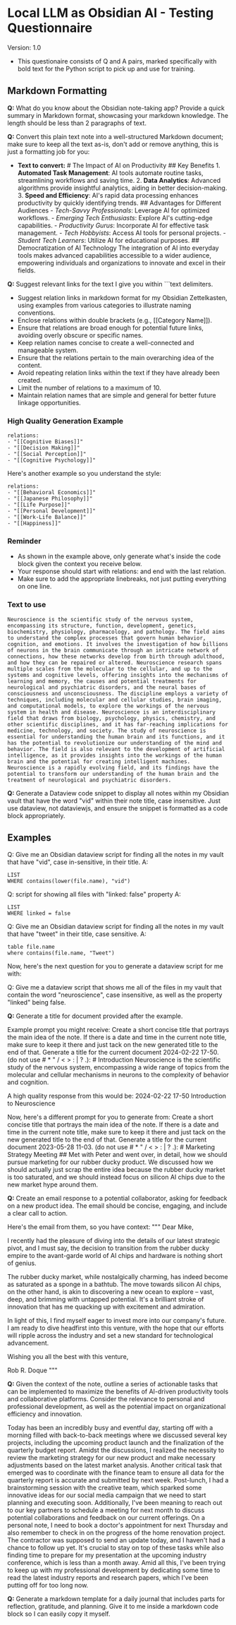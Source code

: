 # Local LLM as Obsidian AI - Testing Questionnaire

Version: 1.0

- This questionaire consists of Q and A pairs, marked specifically with bold text for the Python script to pick up and use for training.

## Markdown Formatting

**Q:** What do you know about the Obsidian note-taking app? Provide a quick summary in Markdown format, showcasing your markdown knowledge. The length should be less than 2 paragraphs of text.

**Q:** Convert this plain text note into a well-structured Markdown document; make sure to keep all the text as-is, don't add or remove anything, this is just a formatting job for you:

- **Text to convert:** # The Impact of AI on Productivity ## Key Benefits 1. **Automated Task Management**: AI tools automate routine tasks, streamlining workflows and saving time. 2. **Data Analytics**: Advanced algorithms provide insightful analytics, aiding in better decision-making. 3. **Speed and Efficiency**: AI's rapid data processing enhances productivity by quickly identifying trends. ## Advantages for Different Audiences - _Tech-Savvy Professionals_: Leverage AI for optimized workflows. - _Emerging Tech Enthusiasts_: Explore AI's cutting-edge capabilities. - _Productivity Gurus_: Incorporate AI for effective task management. - _Tech Hobbyists_: Access AI tools for personal projects. - _Student Tech Learners_: Utilize AI for educational purposes. ## Democratization of AI Technology The integration of AI into everyday tools makes advanced capabilities accessible to a wider audience, empowering individuals and organizations to innovate and excel in their fields.

**Q:** Suggest relevant links for the text I give you within ```text delimiters.

- Suggest relation links in markdown format for my Obsidian Zettelkasten, using examples from various categories to illustrate naming conventions.
- Enclose relations within double brackets (e.g., [[Category Name]]).
- Ensure that relations are broad enough for potential future links, avoiding overly obscure or specific names.
- Keep relation names concise to create a well-connected and manageable system.
- Ensure that the relations pertain to the main overarching idea of the content.
- Avoid repeating relation links within the text if they have already been created.
- Limit the number of relations to a maximum of 10.
- Maintain relation names that are simple and general for better future linkage opportunities.

### High Quality Generation Example

```example-generation-1
relations:
- "[[Cognitive Biases]]"
- "[[Decision Making]]"
- "[[Social Perception]]"
- "[[Cognitive Psychology]]"
```

Here's another example so you understand the style:

```example-generation-2
relations:
- "[[Behavioral Economics]]"
- "[[Japanese Philosophy]]"
- "[[Life Purpose]]"
- "[[Personal Development]]"
- "[[Work-Life Balance]]"
- "[[Happiness]]"
```

### Reminder

- As shown in the example above, only generate what's inside the code block given the context you receive below.
- Your response should start with relations: and end with the last relation.
- Make sure to add the appropriate linebreaks, not just putting everything on one line.

### Text to use

```text
Neuroscience is the scientific study of the nervous system, encompassing its structure, function, development, genetics, biochemistry, physiology, pharmacology, and pathology. The field aims to understand the complex processes that govern human behavior, cognition, and emotions. It involves the investigation of how billions of neurons in the brain communicate through an intricate network of connections, how these networks develop from birth through adulthood, and how they can be repaired or altered. Neuroscience research spans multiple scales from the molecular to the cellular, and up to the systems and cognitive levels, offering insights into the mechanisms of learning and memory, the causes and potential treatments for neurological and psychiatric disorders, and the neural bases of consciousness and unconsciousness. The discipline employs a variety of techniques, including molecular and cellular studies, brain imaging, and computational models, to explore the workings of the nervous system in health and disease. Neuroscience is an interdisciplinary field that draws from biology, psychology, physics, chemistry, and other scientific disciplines, and it has far-reaching implications for medicine, technology, and society. The study of neuroscience is essential for understanding the human brain and its functions, and it has the potential to revolutionize our understanding of the mind and behavior. The field is also relevant to the development of artificial intelligence, as it provides insights into the workings of the human brain and the potential for creating intelligent machines. Neuroscience is a rapidly evolving field, and its findings have the potential to transform our understanding of the human brain and the treatment of neurological and psychiatric disorders.
```

**Q:** Generate a Dataview code snippet to display all notes within my Obsidian vault that have the word "vid" within their note title, case insensitive. Just use dataview, not dataviewjs, and ensure the snippet is formatted as a code block appropriately.

## Examples

Q: Give me an Obsidian dataview script for finding all the notes in my vault that have "vid", case in-sensitive, in their title.
A:

```dataview
LIST
WHERE contains(lower(file.name), "vid")
```

Q: script for showing all files with "linked: false" property
A:

```dataview
LIST
WHERE linked = false
```

Q: Give me an Obsidian dataview script for finding all the notes in my vault that have "tweet" in their title, case sensitive.
A:

```dataview
table file.name
where contains(file.name, "Tweet")
```

Now, here's the next question for you to generate a dataview script for me with:

Q: Give me a dataview script that shows me all of the files in my vault that contain the word "neuroscience", case insensitive, as well as the property "linked" being false.

**Q:** Generate a title for document provided after the example.

Example prompt you might receive:
Create a short concise title that portrays the main idea of the note. If there is a date and time in the current note title, make sure to keep it there and just tack on the new generated title to the end of that. Generate a title for the current document 2024-02-22 17-50. (do not use # \* \" / < > : | ? .): # Introduction Neuroscience is the scientific study of the nervous system, encompassing a wide range of topics from the molecular and cellular mechanisms in neurons to the complexity of behavior and cognition.

A high quality response from this would be:
2024-02-22 17-50 Introduction to Neuroscience

Now, here's a different prompt for you to generate from:
Create a short concise title that portrays the main idea of the note. If there is a date and time in the current note title, make sure to keep it there and just tack on the new generated title to the end of that. Generate a title for the current document 2023-05-28 11-03. (do not use # \* \" / < > : | ? .): # Marketing Strategy Meeting ## Met with Peter and went over, in detail, how we should pursue marketing for our rubber ducky product. We discussed how we should actually just scrap the entire idea because the rubber ducky market is too saturated, and we should instead focus on silicon AI chips due to the new market hype around them.

**Q:** Create an email response to a potential collaborator, asking for feedback on a new product idea. The email should be concise, engaging, and include a clear call to action.

Here's the email from them, so you have context:
"""
Dear Mike,

I recently had the pleasure of diving into the details of our latest strategic pivot, and I must say, the decision to transition from the rubber ducky empire to the avant-garde world of AI chips and hardware is nothing short of genius.

The rubber ducky market, while nostalgically charming, has indeed become as saturated as a sponge in a bathtub. The move towards silicon AI chips, on the other hand, is akin to discovering a new ocean to explore – vast, deep, and brimming with untapped potential. It's a brilliant stroke of innovation that has me quacking up with excitement and admiration.

In light of this, I find myself eager to invest more into our company's future. I am ready to dive headfirst into this venture, with the hope that our efforts will ripple across the industry and set a new standard for technological advancement.

Wishing you all the best with this venture,

Rob R. Doque
"""

**Q:** Given the context of the note, outline a series of actionable tasks that can be implemented to maximize the benefits of AI-driven productivity tools and collaborative platforms. Consider the relevance to personal and professional development, as well as the potential impact on organizational efficiency and innovation.

Today has been an incredibly busy and eventful day, starting off with a morning filled with back-to-back meetings where we discussed several key projects, including the upcoming product launch and the finalization of the quarterly budget report. Amidst the discussions, I realized the necessity to review the marketing strategy for our new product and make necessary adjustments based on the latest market analysis. Another critical task that emerged was to coordinate with the finance team to ensure all data for the quarterly report is accurate and submitted by next week. Post-lunch, I had a brainstorming session with the creative team, which sparked some innovative ideas for our social media campaign that we need to start planning and executing soon. Additionally, I've been meaning to reach out to our key partners to schedule a meeting for next month to discuss potential collaborations and feedback on our current offerings. On a personal note, I need to book a doctor's appointment for next Thursday and also remember to check in on the progress of the home renovation project. The contractor was supposed to send an update today, and I haven't had a chance to follow up yet. It's crucial to stay on top of these tasks while also finding time to prepare for my presentation at the upcoming industry conference, which is less than a month away. Amid all this, I've been trying to keep up with my professional development by dedicating some time to read the latest industry reports and research papers, which I've been putting off for too long now.

**Q:** Generate a markdown template for a daily journal that includes parts for reflection, gratitude, and planning. Give it to me inside a markdown code block so I can easily copy it myself.
